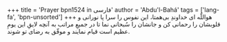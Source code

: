 +++
title = 'Prayer bpn1524 in فارسی'
author = 'Abdu'l-Bahá'
tags = ['lang-fa', 'bpn-unsorted']
+++
هواللّه
ای خداوندِ بی‌همتا، این نفوس را سرا پا نورانی و قلوبشان را رحمانی کن و جانشان را سُبحانی نما تا در جمیعِ مراتب به آنچه لایقِ این یومِ عظیم است قیام نمایند و موفّق به رضای تو شوند.
